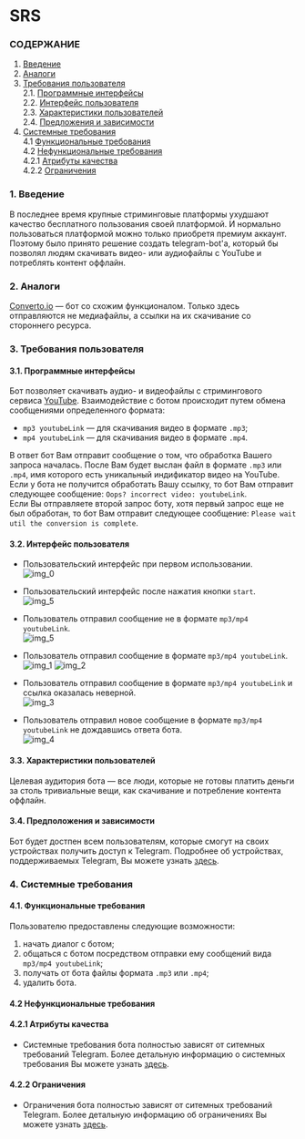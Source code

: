 # SRS
### СОДЕРЖАНИЕ 
1. [Введение](#1)
2. [Аналоги](#2) <br>
3. [Требования пользователя](#3) <br>
  2.1. [Программные интерфейсы](#3.1) <br>
  2.2. [Интерфейс пользователя](#3.2) <br>
  2.3. [Характеристики пользователей](#3.3) <br>
  2.4. [Предложения и зависимости](#3.4) <br>
4. [Системные требования](#4) <br>
  4.1 [Функциональные требования](#4.1) <br>
  4.2 [Нефункциональные требования](#4.2) <br>
    4.2.1 [Атрибуты качества](#4.2.1) <br>
    4.2.2 [Ограничения](#4.2.2) <br>
 
### 1. Введение <a name="1"></a>
 В последнее время крупные стриминговые платформы ухудшают качество бесплатного пользования своей платформой. И нормально пользоваться платформой можно только приобретя премиум аккаунт. <br>
 Поэтому было принято решение создать telegram-bot'а, который бы позволял людям скачивать видео- или аудиофайлы с YouTube и потреблять контент оффлайн.
 ### 2. Аналоги <a name="2"></a>
  [Converto.io](https://telegram.me/converto_bot) — бот со схожим функционалом. Только здесь отправляются не медиафайлы, а ссылки на их скачивание со стороннего ресурса.
### 3. Требования пользователя <a name="3"></a>
#### 3.1. Программные интерфейсы <a name="3.1"></a>
 Бот позволяет скачивать аудио- и видеофайлы с стримингового сервиса [YouTube](https://www.youtube.com/). Взаимодействие с ботом происходит путем обмена сообщениями определенного формата: 
  * `mp3 youtubeLink` — для скачивания видео в  формате `.mp3`;
  * `mp4 youtubeLink` — для скачивания видео в  формате `.mp4`. <br> 
  
В ответ бот Вам отправит сообщение о том, что обработка Вашего запроса началась. После Вам будет выслан файл в формате `.mp3` или `.mp4`, имя которого есть уникальный индификатор видео на YouTube. <br>
Если у бота не получится обработать Вашу ссылку, то бот Вам отправит следующее сообщение: `Oops? incorrect video: youtubeLink`. <br>
Если Вы отправляете второй запрос боту, хотя первый запрос еще не был обработан, то бот Вам отправит следующее сообщение: `Please wait util the conversion is complete`.
#### 3.2. Интерфейс пользователя <a name="3.2"></a>
* Пользовательский интерфейс при первом использовании. <br>
    ![img_0](https://github.com/theAngryBeavers/TelegramBot/blob/main/documentation/images/img_0.png)
    <p/>
* Пользовательский интерфейс после нажатия кнопки `start`. <br>
    ![img_5](https://github.com/theAngryBeavers/TelegramBot/blob/main/documentation/images/img_5.png)
    <p/>
* Пользователь отправил сообщение не в формате `mp3/mp4 youtubeLink`. <br>
    ![img_5](https://github.com/theAngryBeavers/TelegramBot/blob/main/documentation/images/img_5.png)
    <p/>
* Пользователь отправил сообщение в формате `mp3/mp4 youtubeLink`. <br>
    ![img_1](https://github.com/theAngryBeavers/TelegramBot/blob/main/documentation/images/img_1.png)
    ![img_2](https://github.com/theAngryBeavers/TelegramBot/blob/main/documentation/images/img_2.png)
    <p/>
* Пользователь отправил сообщение в формате `mp3/mp4 youtubeLink` и ссылка оказалась неверной. <br>
    ![img_3](https://github.com/theAngryBeavers/TelegramBot/blob/main/documentation/images/img_3.png)
    <p/>
* Пользователь отправил новое сообщение в формате `mp3/mp4 youtubeLink` не дождавшись ответа бота. <br>
    ![img_4](https://github.com/theAngryBeavers/TelegramBot/blob/main/documentation/images/img_4.png)
#### 3.3. Характеристики пользователей <a name="3.3"></a>
 Целевая аудитория бота — все люди, которые не готовы платить деньги за столь тривиальные вещи, как скачивание и потребление контента оффлайн.
#### 3.4. Предположения и зависимости <a name="3.4"></a>
 Бот будет достпен всем пользователям, которые смогут на своих устройствах получить доступ к Telegram. Подробнее об устройствах, поддерживаемых Telegram, Вы можете узнать [здесь](https://telegram.org/faq#q-which-devices-can-i-use).
 ### 4. Системные требования <a name="4"></a>
 #### 4.1. Функциональные требования <a name="4.1"></a>
 
 Пользователю предоставлены следующие возможности:
   1. начать диалог с ботом;
   2. общаться с ботом посредством отправки ему сообщений вида `mp3/mp4 youtubeLink`;
   3. получать от бота файлы формата `.mp3` или `.mp4`;
   4. удалить бота.
   
 #### 4.2 Нефункциональные требования <a name="4.2"></a>
 
  #### 4.2.1 Атрибуты качества <a name="4.2.1"></a>
  <a name="requirements_for_ease_of_use"/>
  
  * Системные требования бота полностью зависят от ситемных требований Telegram. Более детальную информацию о системных требования Вы можете узнать [здесь](https://telegram.org/faq).
   
  #### 4.2.2 Ограничения <a name="4.2.2"></a>
  * Ограничения бота полностью зависят от ситемных требований Telegram. Более детальную информацию об ограничениях Вы можете узнать [здесь](https://telegram.org/faq).
  <a name="security_requirements"/>
